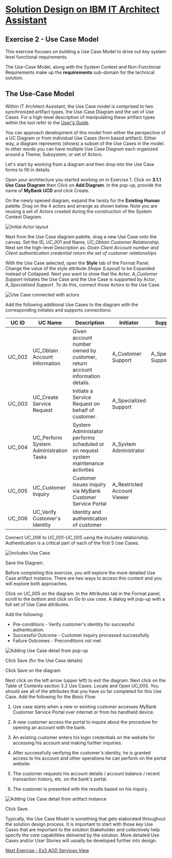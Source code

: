# [Solution Design on IBM IT Architect Assistant](./Solution-Design-ITAA)

## Exercise 2 - Use Case Model



This exercise focuses on building a Use Case Model to drive out key system level functional requirements.

The Use-Case Model, along with the System Context and Non-Functional Requirements make up the **requirements** sub-domain for the technical solution. 

## The Use-Case Model

Within IT Architect Assistant, the Use Case model is comprised to two synchronized artifact types, the Use-Case Diagram and the set of Use Cases.  For a high-level description of manipulating these artifact types within the tool refer to the [User's Guide](../../Artifact-Details-ITAA#use-cases-and-use-case-diagrams).  

You can approach development of this model from either the perspective of a UC Diagram or from individual Use Cases (form based artifact).  Either way, a diagram represents (shows) a subset of the Use Cases in the model.  In other words you can have multiple Use Case Diagram each organized around a Theme; Subsystem; or set of Actors.

Let's start by working from a diagram and then drop into the Use Case forms to fill in details.

Open your architecture you started working on in Exercise 1. Click on **3.1.1 Use Case Diagram** then Click on **Add Diagram**. In the pop-up, provide the name of **MyBank UCD** and click Create.

On the newly opened diagram, expand the twisty for the **Existing Human** palette.  Drag on the 4 actors and arrange as shown below. Note you are reusing a set of Actors created during the construction of the System Context Diagram.

![Initial Actor layout](./images/actors_on_ucd.png)

Next from the Use Case diagram palette, drag a new Use Case onto the canvas. Set the ID, *UC_001* and Name, *UC_Obtain Customer Relationship*. Next set the high-level Description as: *Given Client Account number and Client authentication credential return the set of customer relationships*

With the Use Case selected, open the **Style** tab of the Format Panel. Change the value of the style attribute *Shape (Layout)* to be Expanded instead of Collapsed.  Next you want to show that the Actor, *A_Customer Support* initiates the Use Case and the Use Case is supported by Actor, *A_Specialized Support*. To do this, connect those Actors to the Use Case.

![Use Case connected with actors](./images/connected_uc.png)

Add the following additional Use Cases to the diagram with the corresponding initiates and supports connections:

| UC ID  | UC Name                                | Description                                                  | Initiator                   | Supporter             |
| ------ | -------------------------------------- | ------------------------------------------------------------ | --------------------------- | --------------------- |
| UC_002 | UC_Obtain Account Information          | Given account number owned by customer, return account information details. | A_Customer Support          | A_Specialized Support |
| UC_003 | UC_Create Service Request              | Initiate a Service Request on behalf of customer.            | A_Specialized Support       |                       |
| UC_004 | UC_Perform System Administration Tasks | System Administator performs scheduled or on request system maintenance activities | A_System Administrator      |                       |
| UC_005 | UC_Customer Inquiry                    | Customer issues inquiry via MyBank Customer Service Portal   | A_Restricted Account Viewer |                       |
| UC_006 | UC_Verify Customer's Identity          | Identity and authentication of customer                      |                             |                       |

Connect UC_006 to UC_001-UC_005 using the *Includes* relationship. Authentication is a critical part of each of the first 5 Use Cases.

![Includes Use Case](./images/included_uc.png)

Save the Diagram.

Before completing this exercise, you will explore the more detailed Use Case artifact instance. There are two ways to access this content and you will explore both approaches.

Click on UC_005 on the diagram. In the Attributes tab in the Format panel, scroll to the bottom and click on *Go to use case*. A dialog will pop-up with a full set of Use Case attributes. 

Add the following: 

- Pre-conditions -   Verify customer's identity for  successful authentication.
- Successful Outcome - Customer inquiry processed successfully
- Failure Outcomes - Preconditions not met

![Adding Use Case detail from pop-up](./images/edit_uc_popup.png)

Click Save (for the Use Case details)

Click Save on the diagram

Next click on the left arrow (upper left) to exit the diagram. Next click on the Table of Contents section 3.2 Use Cases. Locate and Open UC_005.  You should see all of the attributes that you have so far completed for this Use Case.  Add the following for the *Basic Flow*:

1. Use case starts when a new or existing customer accesses MyBank Customer Service Portal over internet or from his handheld device.

2. A new customer access the portal to inquire about the procedure for opening an account with the bank.

3. An existing customer enters his login credentials on the website for accessing his account and making further inquiries.

4. After successfully verifying the customer's identity, he is granted access to his account and other operations he can perform on the portal website.

5. The customer requests his account details / account balance / recent transaction history, etc. on the bank's portal.

6. The customer is presented with the results based on his inquiry.

![Adding Use Case detail from artifact instance](./images/edit_uc_detail.png)

Click Save.

Typically, the Use Case Model is something that gets elaborated throughout the solution design process. It is important to start with those key Use Cases that are important to the solution Stakeholder and collectively help specify the core capabilities delivered by the solution. More detailed Use Cases and/or User Stories will usually be developed further into design. 



[Next Exercise - Ex3 AOD Services View](./Ex3-AOD-Services)